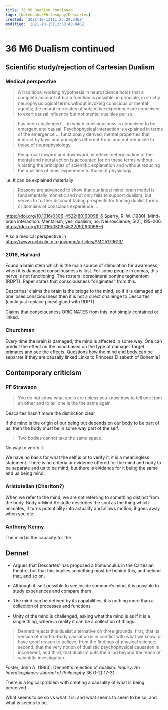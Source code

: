 ```yaml
---
title: 36 M6 Dualism continued
tags: [Notebooks/Philosophy/Descartes]
created: '2021-10-13T11:25:29.346Z'
modified: '2021-10-15T13:53:40.840Z'
---
```


# 36 M6 Dualism continued

## Scientific study/rejection of Cartesian Dualism
### Medical perspective
> A traditional working hypothesis in neuroscience holds that a complete account of brain function is possible, in principle, in strictly neurophysiological terms without invoking conscious or mental agents; the neural correlates of subjective experience are conceived to exert causal influence but not mental qualities per se.

> has been challenged ... in which consciousness is conceived to be emergent and causal. Psychophysical interaction is explained in terms of the emergence ... functionally derived, mental properties that interact by laws and principles different from, and not reducible to those of neurophysiology.

> Reciprocal upward and downward, interlevel determination of the mental and neural action is accounted for on these terms without violating the principles of scientific explanation and without reducing the qualities of inner experience to those of physiology.

i.e. It can be explained materially


> Reasons are advanced to show that our latest mind-brain model is fundamentally monistic and not only fails to support dualism, but serves to further discount fading prospects for finding dualist forms or domains of conscious experience ...



https://doi.org/10.1016/0306-4522(80)90098-6
Sperry, R. W. (1980). Mind-brain interaction: Mentalism, yes; dualism, no. Neuroscience, 5(2), 195–206. https://doi.org/10.1016/0306-4522(80)90098-6



Also a medical perspective in https://www.ncbi.nlm.nih.gov/pmc/articles/PMC5179613/

### 2016, Harvard
Found a brain stem which is the main source of stimulation for awareness, when it is damaged consciousness is lost.
For some people in comas, this nerve is not functioning.
The rosteral dorsolateral pontine tegmentom (RDPT).
Paper states that consciousness "originates" from this.


Descartes' claims the brain is the bridge to the mind, so if it is damaged and one loses consciousness then it is not a direct challenge to Descartes (could just replace pineal gland with RDPT).

Claims that consciousness ORIGINATES from this, not simply contained or linked.

### Churchman
Every time the brain is damaged, the mind is affected in some way. One can predict the effect on the mind based on the type of damage.
Target primates and see the effects.
Questions how the mind and body can be separate if they are causally linked  Links to Princess Elisabeth of Bohemia?

## Contemporary criticism
### PF Strawson
> You do not know what souls are unless you know how to tell one from an other and to tell one is the  the same again

Descartes hasn't made the distinction clear

If the mind is the origin of our being but depends on our body to be part of us, then the body must be in some way part of the self.

> Two bodies cannot take the same space.

No way to verify it.

We have no basis for what the self is or to verify it, it is a meaningless statement. There is no criteria or evidence offered for the mind and body to be separate and us to be mind; but there is evidence for it being the same and us being mind.

### Aristotelian (Charlton?)

When we refer to the mind, we are not referring to something distinct from the body.
Body = Mind
Aristotle describes the soul as the thing which animates, it turns potentiality into actuality and allows motion; it goes away when you die.

### Anthony Kenny
The mind is the capacity for the 

## Dennet

- Argues that Descartes' has proposed a homunculus in the Cartesian theatre, but that this implies something must be behind this, and behind that, and so on.


- Although it isn’t possible to see inside someone’s mind, it is possible to study experiences and compare them

- The mind can be defined by its capabilities, it is nothing more than a collection of processes and functions

- Unity of the mind is challenged, asking what the mind is as if it is a single thing, where in reality it can be a collection of things.


> Dennett rejects this dualist alternative on three grounds: first, that its version of mind‐to‐body causation is in conflict with what we know, or have good reason to believe, from the findings of physical science; second, that the very notion of dualistic psychophysical causation is incoherent; and third, that dualism puts the mind beyond the reach of scientific investigation.

Foster, John A. (1993). Dennett's rejection of dualism. _Inquiry: An Interdisciplinary Journal of Philosophy_ 36 (1-2):17-31.

There is a logical problem with creating a causality of what is being perceived.

What seems to be so vs what it is; and what seems to seem to be so, and what is seems to be.


